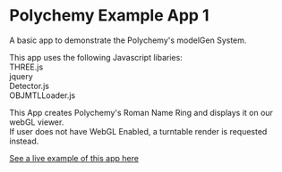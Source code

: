 Polychemy Example App 1
=======================

A basic app to demonstrate the Polychemy's modelGen System.

This app uses the following Javascript libaries:<br>
THREE.js<br>
jquery<br>
Detector.js<br>
OBJMTLLoader.js


This App creates Polychemy's Roman Name Ring and displays it on our webGL viewer.<br>
If user does not have WebGL Enabled, a turntable render is requested instead.

<p>
<a href="http://www.polychemy.com/AppExample1/RomanRing.html">See a live example of this app here</a>
</p>
